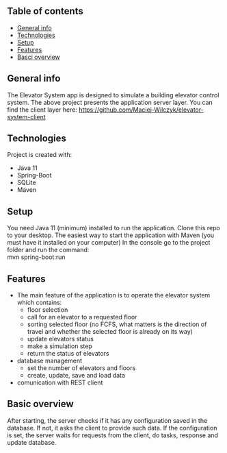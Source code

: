 ## Table of contents
* [General info](#general-info)
* [Technologies](#technologies)
* [Setup](#setup)
* [Features](#features)
* [Basci overview](#basic-overview)

## General info
The Elevator System app is designed to simulate a building elevator control system. The above project presents the application server layer. You can find the client layer here: https://github.com/Maciej-Wilczyk/elevator-system-client
	
## Technologies
Project is created with:
* Java 11
* Spring-Boot
* SQLite
* Maven

## Setup
You need Java 11 (minimum) installed to run the application. Clone this repo to your desktop.
The easiest way to start the application with Maven (you must have it installed on your computer)
In the console go to the project folder and run the command: <br /> mvn spring-boot:run 


## Features
* The main feature of the application is to operate the elevator system which contains:
  * floor selection
  * call for an elevator to a requested floor
  * sorting selected floor (no FCFS, what matters is the direction of travel and whether the selected floor is already on its way)
  * update elevators status
  * make a simulation step
  * return the status of elevators
* database management
  * set the number of elevators and floors
  * create, update, save and load data
* comunication with REST client
## Basic overview
After starting, the server checks if it has any configuration saved in the database. If not, it asks the client to provide such data. If the configuration is set, the server waits for requests from the client, do tasks, response and update database.
